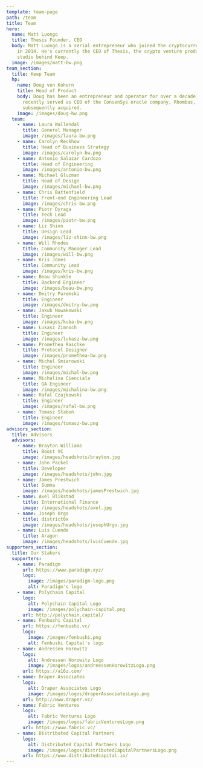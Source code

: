 ```yaml
---
template: team-page
path: /team
title: Team
hero:
  name: Matt Luongo
  title: Thesis Founder, CEO
  body: Matt Luongo is a serial entrepreneur who joined the cryptocurrency space
    in 2014. He's currently the CEO of Thesis, the crypto venture production
    studio behind Keep.
  image: /images/matt-bw.png
team_section:
  title: Keep Team
  hp:
    name: Doug von Kohorn
    title: Head of Product
    body: Doug has been an entrepreneur and operator for over a decade, and most
      recently served as CEO of the ConsenSys oracle company, Rhombus, which was
      subsequently acquired.
    image: /images/doug-bw.png
  team:
    - name: Laura Wallendal
      title: General Manager
      image: /images/laura-bw.png
    - name: Carolyn Reckhow
      title: Head of Business Strategy
      image: /images/carolyn-bw.png
    - name: Antonio Salazar Cardozo
      title: Head of Engineering
      image: /images/antonio-bw.png
    - name: Michael Gluzman
      title: Head of Design
      image: /images/michael-bw.png
    - name: Chris Battenfield
      title: Front-end Engineering Lead
      image: /images/chris-bw.png
    - name: Piotr Dyraga
      title: Tech Lead
      image: /images/piotr-bw.png
    - name: Liz Shinn
      title: Design Lead
      image: /images/liz-shinn-bw.png
    - name: Will Rhodes
      title: Community Manager Lead
      image: /images/will-bw.png
    - name: Kris Jones
      title: Community Lead
      image: /images/kris-bw.png
    - name: Beau Shinkle
      title: Backend Engineer
      image: /images/beau-bw.png
    - name: Dmitry Paremski
      title: Engineer
      image: /images/dmitry-bw.png
    - name: Jakub Nowakowski
      title: Engineer
      image: /images/kuba-bw.png
    - name: Łukasz Zimnoch
      title: Engineer
      image: /images/lukasz-bw.png
    - name: Promethea Raschke
      title: Protocol Designer
      image: /images/promethea-bw.png
    - name: Michal Smiarowski
      title: Engineer
      image: /images/michal-bw.png
    - name: Michalina Cienciala
      title: QA Engineer
      image: /images/michalina-bw.png
    - name: Rafal Czajkowski
      title: Engineer
      image: /images/rafal-bw.png
    - name: Tomasz Słaboń
      title: Engineer
      image: /images/tomasz-bw.png
advisors_section:
  title: Advisors
  advisors:
    - name: Brayton Williams
      title: Boost VC
      image: /images/headshots/brayton.jpg
    - name: John Packel
      title: Developer
      image: /images/headshots/john.jpg
    - name: James Prestwich
      title: Summa
      image: /images/headshots/jamesPrestwich.jpg
    - name: Axel Blikstad
      title: International Finance
      image: /images/headshots/axel.jpg
    - name: Joseph Urgo
      title: district0x
      image: /images/headshots/josephUrgo.jpg
    - name: Luis Cuende
      title: Aragon
      image: /images/headshots/luisCuende.jpg
supporters_section:
  title: Our Stakers
  supporters:
    - name: Paradigm
      url: https://www.paradigm.xyz/
      logo:
        image: /images/paradigm-logo.png
        alt: Paradigm's logo
    - name: Polychain Capital
      logo:
        alt: Polychain Capital Logo
        image: /images/polychain-capital.png
      url: http://polychain.capital/
    - name: Fenbushi Capital
      url: https://fenbushi.vc/
      logo:
        image: /images/fenbushi.png
        alt: Fenbushi Capital's logo
    - name: Andressen Horowitz
      logo:
        alt: Andressen Horowitz Logo
        image: /images/logos/andreessenHorowitzLogo.png
      url: https://a16z.com/
    - name: Draper Associates
      logo:
        alt: Draper Associates Logo
        image: /images/logos/draperAssociatesLogo.png
      url: http://www.draper.vc/
    - name: Fabric Ventures
      logo:
        alt: Fabric Ventures Logo
        image: /images/logos/fabricVenturesLogo.png
      url: https://www.fabric.vc/
    - name: Distributed Capital Partners
      logo:
        alt: Distributed Capital Partners Logo
        image: /images/logos/distributedCapitalPartnersLogo.png
      url: https://www.distributedcapital.io/
---
```

